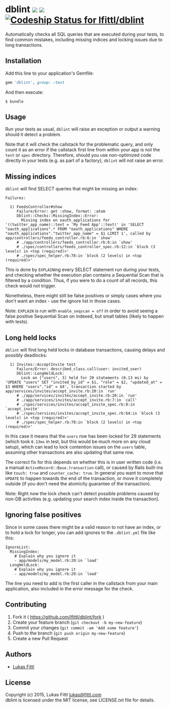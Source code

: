 # dblint [ ![](https://img.shields.io/gem/v/dblint.svg)](https://rubygems.org/gems/dblint) [ ![](https://img.shields.io/gem/dt/dblint.svg)](https://rubygems.org/gems/dblint) [ ![Codeship Status for lfittl/dblint](https://img.shields.io/codeship/db703270-cfa3-0132-a2bb-623bdb9b8d89.svg)](https://codeship.com/projects/76752)

Automatically checks all SQL queries that are executed during your tests, to find common mistakes, including missing indices and locking issues due to long transactions.

## Installation

Add this line to your application's Gemfile:

```ruby
gem 'dblint', group: :test
```

And then execute:

    $ bundle

## Usage

Run your tests as usual, `dblint` will raise an exception or output a warning should it detect a problem.

Note that it will check the callstack for the problematic query, and only count it as an error if the callstack first line from within your app is not the `test` or `spec` directory. Therefore, should you use non-optimized code directly in your tests (e.g. as part of a factory), `dblint` will not raise an error.

## Missing indices

`dblint` will find SELECT queries that might be missing an index:

```
Failures:

  1) FeedsController#show 
     Failure/Error: get :show, format: :atom
     Dblint::Checks::MissingIndex::Error:
       Missing index on oauth_applications for '((twitter_app_name)::text = 'My Feed App'::text)' in 'SELECT  "oauth_applications".* FROM "oauth_applications" WHERE "oauth_applications"."twitter_app_name" = $1 LIMIT 1', called by app/controllers/feeds_controller.rb:6:in `show'
     # ./app/controllers/feeds_controller.rb:6:in `show'
     # ./spec/controllers/feeds_controller_spec.rb:12:in `block (3 levels) in <top (required)>'
     # ./spec/spec_helper.rb:78:in `block (2 levels) in <top (required)>'
```

This is done by `EXPLAIN`ing every SELECT statement run during your tests, and checking whether the execution plan contains a Sequential Scan that is filtered by a condition. Thus, if you were to do a count of all records, this check would not trigger.

Nonetheless, there might still be false positives or simply cases where you don't want an index - use the ignore list in those cases.

Note: `EXPLAIN` is run with `enable_seqscan = off` in order to avoid seeing a false positive Sequential Scan on indexed, but small tables (likely to happen with tests).

## Long held locks

`dblint` will find long held locks in database transactions, causing delays and possibly deadlocks:

```
  1) Invites::AcceptInvite test
     Failure/Error: described_class.call(user: invited_user)
     Dblint::LongHeldLock:
       Lock on ["users", 3] held for 29 statements (0.13 ms) by 'UPDATE "users" SET "invited_by_id" = $1, "role" = $2, "updated_at" = $3 WHERE "users"."id" = $4', transaction started by app/services/invites/accept_invite.rb:20:in `run'
     # ./app/services/invites/accept_invite.rb:20:in `run'
     # ./app/services/invites/accept_invite.rb:7:in `call'
     # ./spec/services/invites/accept_invite_spec.rb:8:in `accept_invite'
     # ./spec/services/invites/accept_invite_spec.rb:64:in `block (3 levels) in <top (required)>'
     # ./spec/spec_helper.rb:78:in `block (2 levels) in <top (required)>'
```

In this case it means that the `users` row has been locked for 29 statements (which took `0.13ms` in test, but this would be much more on any cloud setup), which can lead to lock contention issues on the `users` table, assuming other transactions are also updating that same row.

The correct fix for this depends on whether this is in user written code (i.e. a manual `ActiveRecord::Base.transaction` call), or caused by Rails built-ins like `touch: true` and `counter_cache: true`. In general you want to move that `UPDATE` to happen towards the end of the transaction, or move it completely outside (if you don't need the atomicity guarantee of the transaction).

Note: Right now the lock check can't detect possible problems caused by non-DB activities (e.g. updating your search index inside the transaction).

## Ignoring false positives

Since in some cases there might be a valid reason to not have an index, or to hold a lock for longer,
you can add ignores to the `.dblint.yml` file like this:

```
IgnoreList:
  MissingIndex:
    # Explain why you ignore it
    - app/models/my_model.rb:20:in `load'
  LongHeldLock:
    # Explain why you ignore it
    - app/models/my_model.rb:20:in `load'
```

The line you need to add is the first caller in the callstack from your main
application, also included in the error message for the check.

## Contributing

1. Fork it ( https://github.com/lfittl/dblint/fork )
2. Create your feature branch (`git checkout -b my-new-feature`)
3. Commit your changes (`git commit -am 'Add some feature'`)
4. Push to the branch (`git push origin my-new-feature`)
5. Create a new Pull Request


## Authors

- [Lukas Fittl](mailto:lukas@fittl.com)


## License

Copyright (c) 2015, Lukas Fittl <lukas@fittl.com><br>
dblint is licensed under the MIT license, see LICENSE.txt file for details.

